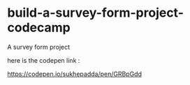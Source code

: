 # build-a-survey-form-project-codecamp
A survey form project


here is the codepen link : 

https://codepen.io/sukhepadda/pen/GRBpGdd
